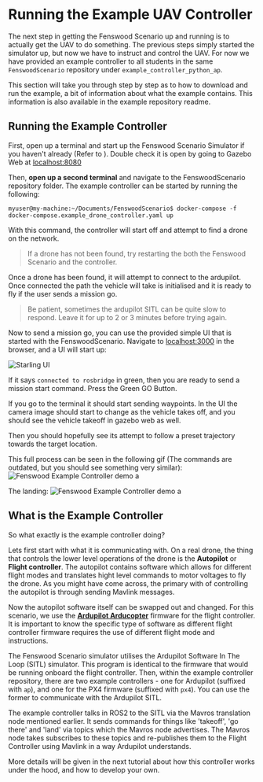 
# Running the Example UAV Controller

The next step in getting the Fenswood Scenario up and running is to actually get the UAV to do something. The previous steps simply started the simulator up, but now we have to instruct and control the UAV. For now we have provided an example controller to all students in the same `FenswoodScenario` repository under `example_controller_python_ap`.

This section will take you through step by step as to how to download and run the example, a bit of information about what the example contains. This information is also available in the example repository readme.

## Running the Example Controller

First, open up a terminal and start up the Fenswood Scenario Simulator if you haven't already (Refer to [](#running-the-example-scenario)). Double check it is open by going to Gazebo Web at [localhost:8080](http://localhost:8080)

Then, **open up a second terminal** and navigate to the FenswoodScenario repository folder. The example controller can be started by running the following:

```console
myuser@my-machine:~/Documents/FenswoodScenario$ docker-compose -f docker-compose.example_drone_controller.yaml up
```

With this command, the controller will start off and attempt to find a drone on the network.

> If a drone has not been found, try restarting the both the Fenswood Scenario and the controller.

Once a drone has been found, it will attempt to connect to the ardupilot. Once connected the path the vehicle will take is initialised and it is ready to fly if the user sends a mission go.

> Be patient, sometimes the ardupilot SITL can be quite slow to respond. Leave it for up to 2 or 3 minutes before trying again.

Now to send a mission go, you can use the provided simple UI that is started with the FenswoodScenario. Navigate to [localhost:3000](http://localhost:3000) in the browser, and a UI will start up:

![Starling UI](imgs/ui.png)

If it says `connected to rosbridge` in green, then you are ready to send a mission start command. Press the Green GO Button.

If you go to the terminal it should start sending waypoints. In the UI the camera image should start to change as the vehicle takes off, and you should see the vehicle takeoff in gazebo web as well.

Then you should hopefully see its attempt to follow a preset trajectory towards the target location.

This full process can be seen in the following gif (The commands are outdated, but you should see something very similar):
![Fenswood Example Controller demo a](imgs/starling-fenswood-demo-2a.gif)

The landing:
![Fenswood Example Controller demo a](imgs/starling-fenswood-demo-2b.gif)

## What is the Example Controller

So what exactly is the example controller doing?

Lets first start with what it is communicating with. On a real drone, the thing that controls the lower level operations of the drone is the **Autopilot** or **Flight controller**. The autopilot contains software which allows for different flight modes and translates hight level commands to motor voltages to fly the drone. As you might have come across, the primary with of controlling the autopilot is through sending Mavlink messages.

Now the autopilot software itself can be swapped out and changed. For this scenario, we use the [**Ardupilot Arducopter**](https://ardupilot.org/copter/docs/introduction.html) firmware for the flight controller. It is important to know the specific type of software as different flight controller firmware requires the use of different flight mode and instructions.

The Fenswood Scenario simulator utilises the Ardupilot Software In The Loop (SITL) simulator. This program is identical to the firmware that would be running onboard the flight controller. Then, within the example controller repository, there are two example controllers - one for Ardupilot (suffixed with `ap`), and one for the PX4 firmware (suffixed with `px4`). You can use the former to communicate with the Ardupilot SITL.

The example controller talks in ROS2 to the SITL via the Mavros translation node mentioned earlier. It sends commands for things like 'takeoff', 'go there' and 'land' via topics which the Mavros node advertises. The Mavros node takes subscribes to these topics and re-publishes them to the Flight Controller using Mavlink in a way Ardupilot understands.

More details will be given in the next tutorial about how this controller works under the hood, and how to develop your own.